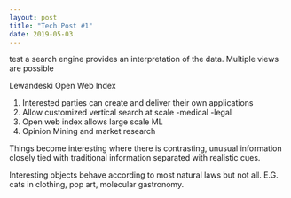 ```yaml
---
layout: post
title: "Tech Post #1"
date: 2019-05-03
---
```

test
a search engine provides an interpretation of the data. Multiple views are possible

Lewandeski Open Web Index

1. Interested parties can create and deliver their own applications
2. Allow customized vertical search at scale
-medical
-legal
3. Open web index allows large scale ML 
4. Opinion Mining and market research



Things become interesting where there is contrasting, unusual information closely tied with traditional information separated with realistic cues.

Interesting objects behave according to most natural laws but not all. E.G. cats in clothing, pop art, molecular gastronomy.